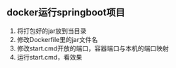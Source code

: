 ## docker运行springboot项目
1. 将打包好的jar放到当目录
1. 修改Dockerfile里的jar文件名
1. 修改start.cmd开放的端口，容器端口与本机的端口映射
1. 运行start.cmd，看效果